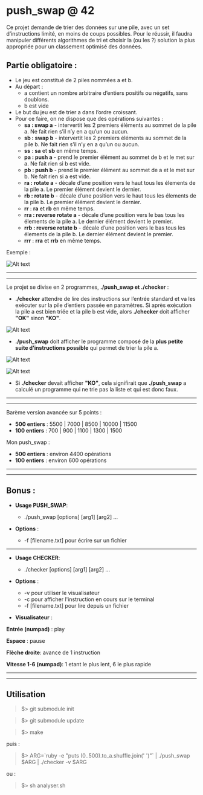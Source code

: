 # push_swap @ 42

Ce projet demande de trier des données sur une pile, avec un set d’instructions limité, en moins de coups possibles.
Pour le réussir, il faudra manipuler différents algorithmes de tri et choisir la (ou les ?) solution la plus appropriée pour un classement optimisé des données.

## Partie obligatoire :

* Le jeu est constitué de 2 piles nommées a et b.
* Au départ :
    - a contient un nombre arbitraire d’entiers positifs ou négatifs, sans doublons.
    - b est vide
* Le but du jeu est de trier a dans l’ordre croissant.
* Pour ce faire, on ne dispose que des opérations suivantes :
    - **sa : swap a** - intervertit les 2 premiers éléments au sommet de la pile a. Ne fait
      rien s’il n’y en a qu’un ou aucun.
    - **sb : swap b** - intervertit les 2 premiers éléments au sommet de la pile b. Ne fait
      rien s’il n’y en a qu’un ou aucun.
    - **ss** : **sa** et **sb** en même temps.
    - **pa : push a** - prend le premier élément au sommet de b et le met sur a. Ne fait
      rien si b est vide.
    - **pb : push b** - prend le premier élément au sommet de a et le met sur b. Ne fait
      rien si a est vide.
    - **ra : rotate a** - décale d’une position vers le haut tous les élements de la pile a.
      Le premier élément devient le dernier.
    - **rb : rotate b** - décale d’une position vers le haut tous les élements de la pile b.
      Le premier élément devient le dernier.
    - **rr** : **ra** et **rb** en même temps.
    - **rra : reverse rotate a** - décale d’une position vers le bas tous les élements de
      la pile a. Le dernier élément devient le premier.
    - **rrb : reverse rotate b** - décale d’une position vers le bas tous les élements de
      la pile b. Le dernier élément devient le premier.
    - **rrr** : **rra** et **rrb** en même temps.

Exemple :

![Alt text](https://image.ibb.co/b1gjMJ/example_ps.jpg)

---

---

Le projet se divise en 2 programmes, **./push_swap et ./checker** :

* **./checker** attendre de lire des instructions sur l’entrée standard et va les exécuter sur la pile d’entiers passée en paramètres. Si après exécution la pile a est bien triée et la pile b est vide, alors **./checker** doit afficher **"OK"** sinon **"KO"**.

![Alt text](https://image.ibb.co/k62Yyy/checker.png)

* **./push_swap**  doit afficher le programme composé de la **plus petite suite d’instructions possible** qui permet de trier la pile a.

![Alt text](https://image.ibb.co/cou7Qd/Untitled.png)

![Alt text](https://image.ibb.co/esbOWJ/Untitled.png)

* Si **./checker** devait afficher **"KO"**, cela signifirait que **./push_swap** a calculé un programme qui ne trie pas la liste et qui est donc faux.

---

---

Barème version avancée sur 5 points :

* **500 entiers** : 5500 | 7000 | 8500 | 10000 | 11500
* **100 entiers** : 700 | 900 | 1100 | 1300 | 1500

Mon push_swap :

* **500 entiers** : environ 4400 opérations
* **100 entiers** : environ 600 opérations

---

---

## Bonus :

* **Usage PUSH_SWAP**:
  - ./push_swap [options] [arg1] [arg2] ...

* **Options** :
  - -f [filename.txt] pour écrire sur un fichier

---

* **Usage CHECKER**:
  - ./checker [options] [arg1] [arg2] ...

* **Options** :
  - -v pour utiliser le visualisateur
  - -c pour afficher l'instruction en cours sur le terminal
  - -f [filename.txt] pour lire depuis un fichier

* **Visualisateur** :

**Entrée (numpad)** : play

**Espace** : pause

**Flèche droite**: avance de 1 instruction

**Vitesse 1-6 (numpad)**: 1 etant le plus lent, 6 le plus rapide

---

---

## Utilisation


> $> git submodule init

> $> git submodule update

> $> make

puis :

> $> ARG=\`ruby -e "puts (0..500).to_a.shuffle.join(' ')"\` | ./push_swap $ARG | ./checker -v $ARG

ou :

> $> sh analyser.sh